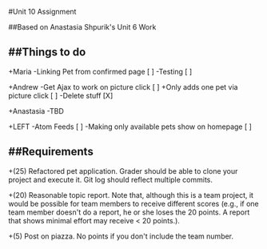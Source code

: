 #Unit 10 Assignment

##Based on Anastasia Shpurik's Unit 6 Work

##Things to do 
-------------------------
+Maria
 -Linking Pet from confirmed page 			[ ]
 -Testing									[ ]

+Andrew
 -Get Ajax to work on picture click			[ ]
   +Only adds one pet via picture click		[ ]
 -Delete stuff 								[X]

 +Anastasia
	-TBD


 +LEFT
 	-Atom Feeds								[ ]
	-Making only available pets show on
	 homepage								[ ]

##Requirements
-------------------------------
+(25) Refactored pet application. Grader should be able to clone your project and execute it. Git log should reflect multiple commits.

+(20) Reasonable topic report. Note that, although this is a team project, it would be possible for team members to receive different scores (e.g., if one team member doesn't do a report, he or she loses the 20 points. A report that shows minimal effort may receive < 20 points.).

+(5) Post on piazza. No points if you don't include the team number.



